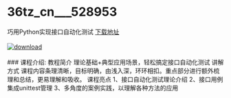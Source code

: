 # 36tz_cn___528953
巧用Python实现接口自动化测试
[下载地址](http://www.36tz.cn/article/528953 "下载地址")
<br/></br>[![download](http://36tz.cn/muke_img/2019_11_356-71.jpg "下载地址")](http://www.36tz.cn/article/528953 "下载地址")
<br/></br>### 课程介绍:
教程简介
理论基础+典型应用场景，轻松搞定接口自动化测试
讲解方式
课程内容条理清晰，目标明确，由浅入深，环环相扣。重点部分进行额外梳理和总结，更易理解和吸收。
课程亮点
1、接口自动化测试理论介绍
2、接口用例集成unittest管理
3、多角度的案例实践，以理解各种方法的应用


